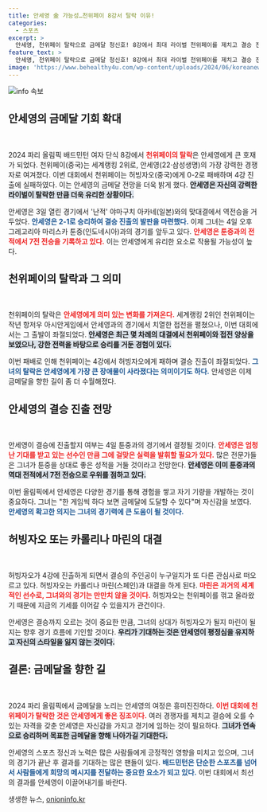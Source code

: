 ```yaml
---
title: 안세영 金 가능성…천위페이 8강서 탈락 이유!
categories:
  - 스포츠
excerpt: >
  안세영, 천위페이 탈락으로 금메달 청신호! 8강에서 최대 라이벌 천위페이를 제치고 결승 진출을 향한 순항을 이어가고 있다. 4일 툰중과의 대결에서 기대를 모으는 안세영의 행보가 주목받고 있다!
feature_text: >
  안세영, 천위페이 탈락으로 금메달 청신호! 8강에서 최대 라이벌 천위페이를 제치고 결승 진출을 향한 순항을 이어가고 있다. 4일 툰중과의 대결에서 기대를 모으는 안세영의 행보가 주목받고 있다!
image: 'https://www.behealthy4u.com/wp-content/uploads/2024/06/koreanews.jpg'
---
```


<p><img src="https://www.behealthy4u.com/wp-content/uploads/2024/06/koreanews.jpg" alt="info 속보" /></p>

<h2 data-ke-size="size26">안세영의 금메달 기회 확대</h2>

<p data-ke-size="size16">&nbsp;</p>

<p>2024 파리 올림픽 배드민턴 여자 단식 8강에서 <b><span style="color: #ee2323;">천위페이의 탈락</span></b>은 안세영에게 큰 호재가 되었다. 천위페이(중국)는 세계랭킹 2위로, 안세영(22·삼성생명)의 가장 강력한 경쟁자로 여겨졌다. 이번 대회에서 천위페이는 허빙자오(중국)에게 0-2로 패배하며 4강 진출에 실패하였다. 이는 안세영의 금메달 전망을 더욱 밝게 했다. <b><span style="background-color: #21538527;">안세영은 자신의 강력한 라이벌이 탈락한 만큼 더욱 유리한 상황이다.</span></b> </p>

<p>안세영은 3일 열린 경기에서 '난적' 야마구치 아카네(일본)와의 맞대결에서 역전승을 거두었다. <b><span style="color: #1a5490;">안세영은 2-1로 승리하여 결승 진출의 발판을 마련했다.</span></b> 이제 그녀는 4일 오후 그레고리아 마리스카 툰중(인도네시아)과의 경기를 앞두고 있다. <b><span style="color: #ee2323;">안세영은 툰중과의 전적에서 7전 전승을 기록하고 있다.</span></b> 이는 안세영에게 유리한 요소로 작용될 가능성이 높다. </p>

<h2 data-ke-size="size26">천위페이의 탈락과 그 의미</h2>

<p data-ke-size="size16">&nbsp;</p>

<p>천위페이의 탈락은 <b><span style="color: #ee2323;">안세영에게 의미 있는 변화를 가져온다.</span></b> 세계랭킹 2위인 천위페이는 작년 항저우 아시안게임에서 안세영과의 경기에서 치열한 접전을 펼쳤으나, 이번 대회에서는 그 출발이 좌절되었다. <b><span style="background-color: #21538527;">안세영은 최근 몇 차례의 대결에서 천위페이와 접전 양상을 보였으나, 강한 전력을 바탕으로 승리를 거둔 경험이 있다.</span></b> </p>

<p>이번 패배로 인해 천위페이는 4강에서 허빙자오에게 패하며 결승 진출이 좌절되었다. <b><span style="color: #1a5490;">그녀의 탈락은 안세영에게 가장 큰 장애물이 사라졌다는 의미이기도 하다.</span></b> 안세영은 이제 금메달을 향한 길이 좀 더 수월해졌다.</p>

<h2 data-ke-size="size26">안세영의 결승 진출 전망</h2>

<p data-ke-size="size16">&nbsp;</p>

<p>안세영이 결승에 진출할지 여부는 4일 툰중과의 경기에서 결정될 것이다. <b><span style="color: #ee2323;">안세영은 엄청난 기대를 받고 있는 선수인 만큼 그에 걸맞은 실력을 발휘할 필요가 있다.</span></b> 많은 전문가들은 그녀가 툰중을 상대로 좋은 성적을 거둘 것이라고 전망한다. <b><span style="background-color: #21538527;">안세영은 이미 툰중과의 역대 전적에서 7전 전승으로 우위를 점하고 있다.</span></b></p>

<p>이번 올림픽에서 안세영은 다양한 경기를 통해 경험을 쌓고 자기 기량을 개발하는 것이 중요하다. 그녀는 "한 게임씩 하다 보면 금메달에 도달할 수 있다"며 자신감을 보였다. <b><span style="color: #1a5490;">안세영의 확고한 의지는 그녀의 경기력에 큰 도움이 될 것이다.</span></b> </p>

<h2 data-ke-size="size26">허빙자오 또는 카롤리나 마린의 대결</h2>

<p data-ke-size="size16">&nbsp;</p>

<p>허빙자오가 4강에 진출하게 되면서 결승의 주인공이 누구일지가 또 다른 관심사로 떠오르고 있다. 허빙자오는 카롤리나 마린(스페인)과 대결을 하게 된다. <b><span style="color: #ee2323;">마린은 과거의 세계적인 선수로, 그녀와의 경기는 만만치 않을 것이다.</span></b> 허빙자오는 천위페이를 꺾고 올라왔기 때문에 지금의 기세를 이어갈 수 있을지가 관건이다. </p>

<p>안세영은 결승까지 오르는 것이 중요한 만큼, 그녀의 상대가 허빙자오가 될지 마린이 될지는 향후 경기 흐름에 기인할 것이다. <b><span style="background-color: #21538527;">우리가 기대하는 것은 안세영이 평정심을 유지하고 자신의 스타일을 잃지 않는 것이다.</span></b></p>

<h2 data-ke-size="size26">결론: 금메달을 향한 길</h2>

<p data-ke-size="size16">&nbsp;</p>

<p>2024 파리 올림픽에서 금메달을 노리는 안세영의 여정은 흥미진진하다. <b><span style="color: #ee2323;">이번 대회에 천위페이가 탈락한 것은 안세영에게 좋은 징조이다.</span></b> 여러 경쟁자를 제치고 결승에 오를 수 있는 자격을 갖춘 안세영은 자신감을 가지고 경기에 임하는 것이 필요하다. <b><span style="background-color: #21538527;">그녀가 연속으로 승리하며 목표한 금메달을 향해 나아가길 기대한다.</span></b></p>

<p>안세영의 스포츠 정신과 노력은 많은 사람들에게 긍정적인 영향을 미치고 있으며, 그녀의 경기가 끝난 후 결과를 기대하는 많은 팬들이 있다. <b><span style="color: #1a5490;">배드민턴은 단순한 스포츠를 넘어서 사람들에게 희망의 메시지를 전달하는 중요한 요소가 되고 있다.</span></b> 이번 대회에서 최선의 결과를 안세영이 이끌어내기를 바란다.</p>
생생한 뉴스, <a href="https://onioninfo.kr" rel="dofollow">onioninfo.kr</a>


